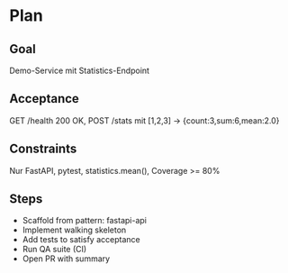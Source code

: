 # Plan
## Goal
Demo-Service mit Statistics-Endpoint

## Acceptance
GET /health 200 OK, POST /stats mit [1,2,3] -> {count:3,sum:6,mean:2.0}

## Constraints
Nur FastAPI, pytest, statistics.mean(), Coverage >= 80%

## Steps
- Scaffold from pattern: fastapi-api
- Implement walking skeleton
- Add tests to satisfy acceptance
- Run QA suite (CI)
- Open PR with summary
